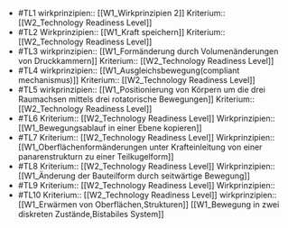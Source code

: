 - #TL1
  wirkprinzipien:: [[W1_Wirkprinzipien 2]]
  Kriterium:: [[W2_Technology Readiness Level]]
- #TL2
  Wirkprinzipien:: [[W1_Kraft speichern]]
  Kriterium:: [[W2_Technology Readiness Level]]
- #TL3
  wirkprinzipien:: [[W1_Formänderung durch Volumenänderungen von Druckkammern]]
  Kriterium:: [[W2_Technology Readiness Level]]
- #TL4
  wirkprinzipien:: [[W1_Ausgleichsbewegung(compliant mechanismus)]]
  Kriterium:: [[W2_Technology Readiness Level]]
- #TL5
  wirkprinzipien:: [[W1_Positionierung von Körpern um die drei Raumachsen mittels drei rotatorische Bewegungen]]
  Kriterium:: [[W2_Technology Readiness Level]]
- #TL6
  Kriterium:: [[W2_Technology Readiness Level]]
  Wirkprinzipien:: [[W1_Bewegungsablauf in einer Ebene kopieren]]
- #TL7
  Kriterium:: [[W2_Technology Readiness Level]]
  Wirkprinzipien:: [[W1_Oberflächenformänderungen unter Krafteinleitung von einer panarenstrukturn zu einer Teilkugelform]]
- #TL8
  Kriterium:: [[W2_Technology Readiness Level]]
  Wirkprinzipien:: [[W1_Änderung der Bauteilform durch seitwärtige Bewegung]]
- #TL9
  Kriterium:: [[W2_Technology Readiness Level]]
  Wirkprinzipien::
- #TL10
  Kriterium:: [[W2_Technology Readiness Level]]
  wirkprinzipien:: [[W1_Erwärmen von Oberflächen,Strukturen]] [[W1_Bewegung in zwei diskreten Zustände,Bistabiles System]]